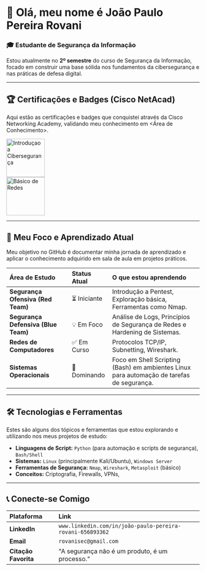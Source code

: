 # 👋 Olá, meu nome é João Paulo Pereira Rovani
### 🎓 Estudante de Segurança da Informação

Estou atualmente no **2º semestre** do curso de Segurança da Informação, focado em construir uma base sólida nos fundamentos da cibersegurança e nas práticas de defesa digital.

---

## 🏆 Certificações e Badges (Cisco NetAcad)

Aqui estão as certificações e badges que conquistei através da Cisco Networking Academy, validando meu conhecimento em <Área de Conhecimento>.

<a href="https://www.credly.com/badges/1768ae39-8b7b-4b9d-88b0-05f96b7e6469" target="_blank">
    <img src="https://www.credly.com/org/cisco/badge/networking-basics" alt="Introduçao a Cibersegurança" width="100"/>
</a><br/>
<a href="https://www.credly.com/badges/60e5ed60-745b-47cd-b262-6421ccdb0b74" target="_blank">
    <img src="https://drive.google.com/file/d/1gMXx8I5FXm86PbOeCkZ8fJiPlOQLTqmU/view?usp=sharing" alt="Básico de Redes" width="100"/>
</a>

---

## 🚀 Meu Foco e Aprendizado Atual

Meu objetivo no GitHub é documentar minha jornada de aprendizado e aplicar o conhecimento adquirido em sala de aula em projetos práticos.

| Área de Estudo | Status Atual | O que estou aprendendo |
| :--- | :--- | :--- |
| **Segurança Ofensiva (Red Team)** | ⏳ Iniciante | Introdução a Pentest, Exploração básica, Ferramentas como Nmap. |
| **Segurança Defensiva (Blue Team)** | 💡 Em Foco | Análise de Logs, Princípios de Segurança de Redes e Hardening de Sistemas. |
| **Redes de Computadores** | ✅ Em Curso | Protocolos TCP/IP, Subnetting, Wireshark. |
| **Sistemas Operacionais** | 🐧 Dominando | Foco em Shell Scripting (Bash) em ambientes Linux para automação de tarefas de segurança. |

---

## 🛠️ Tecnologias e Ferramentas

Estes são alguns dos tópicos e ferramentas que estou explorando e utilizando nos meus projetos de estudo:

* **Linguagens de Script:** `Python` (para automação e scripts de segurança), `Bash/Shell`
* **Sistemas:** `Linux` (principalmente Kali/Ubuntu), `Windows Server`
* **Ferramentas de Segurança:** `Nmap`, `Wireshark`, `Metasploit` (básico)
* **Conceitos:** Criptografia, Firewalls, VPNs,

---


## 📞 Conecte-se Comigo

| Plataforma | Link |
| :--- | :--- |
| **LinkedIn** | `www.linkedin.com/in/joão-paulo-pereira-rovani-656893362` |
| **Email** | `rovanisec@gmail.com` |
| **Citação Favorita** | "A segurança não é um produto, é um processo." |
